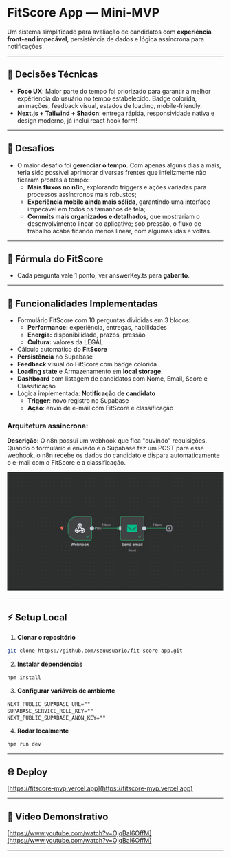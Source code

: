 # FitScore App — Mini-MVP

Um sistema simplificado para avaliação de candidatos com **experiência front-end impecável**, persistência de dados e lógica assíncrona para notificações.

---

## 📝 Decisões Técnicas

- **Foco UX**: Maior parte do tempo foi priorizado para garantir a melhor expêriencia do usuário no tempo estabelecido. Badge colorida, animações, feedback visual, estados de loading, mobile-friendly.
- **Next.js + Tailwind + Shadcn**: entrega rápida, responsividade nativa e design moderno, já inclui react hook form!

---

## 🎯 Desafios

- O maior desafio foi **gerenciar o tempo**. Com apenas alguns dias a mais, teria sido possível aprimorar diversas frentes que infelizmente não ficaram prontas a tempo:
  - **Mais fluxos no n8n**, explorando triggers e ações variadas para processos assíncronos mais robustos;
  - **Experiência mobile ainda mais sólida**, garantindo uma interface impecável em todos os tamanhos de tela;
  - **Commits mais organizados e detalhados**, que mostrariam o desenvolvimento linear do aplicativo; sob pressão, o fluxo de trabalho acaba ficando menos linear, com algumas idas e voltas.

---

## 📝 Fórmula do FitScore

- Cada pergunta vale 1 ponto, ver answerKey.ts para **gabarito**.

---

## 🚀 Funcionalidades Implementadas

- Formulário FitScore com 10 perguntas divididas em 3 blocos:
  - **Performance:** experiência, entregas, habilidades
  - **Energia:** disponibilidade, prazos, pressão
  - **Cultura:** valores da LEGAL
- Cálculo automático do **FitScore**
- **Persistência** no Supabase
- **Feedback** visual do FitScore com badge colorida
- **Loading state** e Armazenamento em **local storage**.
- **Dashboard** com listagem de candidatos com Nome, Email, Score e Classificação
- Lógica implementada: **Notificação de candidato**
  - **Trigger**: novo registro no Supabase
  - **Ação**: envio de e-mail com FitScore e classificação

### Arquitetura assíncrona:

**Descrição**: O n8n possui um webhook que fica "ouvindo" requisições. Quando o formulário é enviado e o Supabase faz um POST para esse webhook, o n8n recebe os dados do candidato e dispara automaticamente o e-mail com o FitScore e a classificação.

![Fluxo N8N](./src/assets/n8n.png)

---

## ⚡ Setup Local

1. **Clonar o repositório**

```bash
git clone https://github.com/seuusuario/fit-score-app.git
```

2. **Instalar dependências**

```bash
npm install
```

3. **Configurar variáveis de ambiente**

```
NEXT_PUBLIC_SUPABASE_URL=""
SUPABASE_SERVICE_ROLE_KEY=""
NEXT_PUBLIC_SUPABASE_ANON_KEY=""
```

4. **Rodar localmente**

```bash
npm run dev
```

---

## 🌐 Deploy

[https://fitscore-mvp.vercel.app](https://fitscore-mvp.vercel.app)

---

## 🎥 Vídeo Demonstrativo

[https://www.youtube.com/watch?v=OjqBaI6OffM](https://www.youtube.com/watch?v=OjqBaI6OffM)

---
